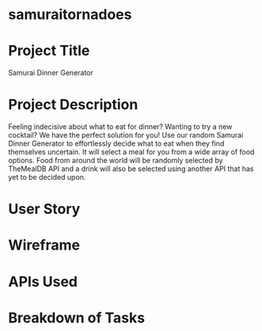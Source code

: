 # samuraitornadoes

# Project Title
Samurai Dinner Generator

# Project Description
Feeling indecisive about what to eat for dinner? Wanting to try a new cocktail? We have the perfect solution for you! Use our random Samurai Dinner Generator to effortlessly decide what to eat when they find themselves uncertain. It will select a meal for you from a wide array of food options. Food from around the world will be randomly selected by TheMealDB API and a drink will also be selected using another API that has yet to be decided upon.

# User Story

# Wireframe

# APIs Used

# Breakdown of Tasks

